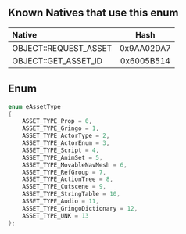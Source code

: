 ## Known Natives that use this enum

| Native | Hash |
| :------------ | :------------: |
| OBJECT::REQUEST_ASSET | 0x9AA02DA7 |
| OBJECT::GET_ASSET_ID | 0x6005B514 |

## Enum

```cpp
enum eAssetType
{
	ASSET_TYPE_Prop = 0,
	ASSET_TYPE_Gringo = 1,
	ASSET_TYPE_ActorType = 2,
	ASSET_TYPE_ActorEnum = 3,
	ASSET_TYPE_Script = 4,
	ASSET_TYPE_AnimSet = 5,
	ASSET_TYPE_MovableNavMesh = 6,
	ASSET_TYPE_RefGroup = 7,
	ASSET_TYPE_ActionTree = 8,
	ASSET_TYPE_Cutscene = 9,
	ASSET_TYPE_StringTable = 10,
	ASSET_TYPE_Audio = 11,
	ASSET_TYPE_GringoDictionary = 12,
	ASSET_TYPE_UNK = 13
};
```